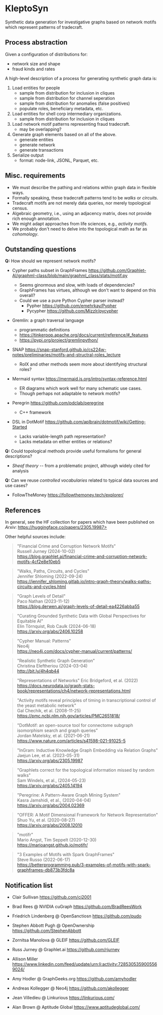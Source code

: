 # KleptoSyn

Synthetic data generation for investigative graphs based on network
motifs which represent patterns of tradecraft.


## Process abstraction

Given a configuration of distributions for:
  - network size and shape
  - fraud kinds and rates

A high-level description of a process for generating synthetic graph
data is:

  1. Load entities for people
     - sample from distribution for inclusion in cliques
     - sample from distribution for channel seperation
     - sample from distribution for anomalies (false positives)
     - populate roles, beneficiary metadata, etc.
  2. Load entities for shell corp intermediary organizations.
     - sample from distribution for inclusion in cliques
  3. Load network motif patterns representing fraud tradecraft.
     - may be overlapping?
  4. Generate graph elements based on all of the above.
     - generate entities
     - generate network
     - generate transactions
  5. Serialize output
     - format: node-link, JSONL, Parquet, etc.


## Misc. requirements

  * We must describe the pathing and relations within graph data in flexible ways.
  * Formally speaking, these tradecraft patterns tend to be _walks_ or _circuits_.
  * Tradecraft motifs are not merely data queries, nor merely topological census.
  * Algebraic geometry, i.e., using an adjacency matrix, does not provide rich enough annotation.
  * We might adapt approaches from life sciences, e.g., _activity motifs_.
  * We probably don't need to delve into the topological math as far as _cohomology_.


## Outstanding questions

**Q:** How should we represent network motifs?

  - Cypher paths subset in GraphFrames <https://github.com/Graphlet-AI/graphml-class/blob/main/graphml_class/stats/motif.py>
    + Seems ginormous and slow, with loads of dependencies?
    + GraphFrames has virtues, although we don't want to depend on this overall?
    + Could we use a pure Python Cypher parser instead?
      - Pypher <https://github.com/emehrkay/Pypher>
      - Pycypher <https://github.com/Mizzlr/pycypher>

  - Gremlin: a graph traversal language
    + programmatic definitions
    + <https://tinkerpop.apache.org/docs/current/reference/#_features>
    + <https://pypi.org/project/gremlinpython/>

  - SNAP <https://snap-stanford.github.io/cs224w-notes/preliminaries/motifs-and-structral-roles_lecture>
    + RoIX and other methods seem more about identifying structural roles?

  - Mermaid syntax <https://mermaid.js.org/intro/syntax-reference.html>
    + ER diagrams which work well for many schematic use cases.
    + Though perhaps not adaptable to network motifs?

  - Peregrin <https://github.com/pdclab/peregrine>
    + C++ framework

  - DSL in DotMotif <https://github.com/aplbrain/dotmotif/wiki/Getting-Started>
    + Lacks variable-length path representation?
    + Lacks metadata on either entities or relations?


**Q:** Could topological methods provide useful formalisms for general descriptions?

  - _Sheaf theory_ -- from a problematic project, although widely cited for analysis


**Q:** Can we reuse _controlled vocabularies_ related to typical data sources and use cases?

  - FollowTheMoney <https://followthemoney.tech/explorer/>


## References

In general, see the HF collection for papers which have been published on _Arxiv_:
https://huggingface.co/papers/2305.19987>

Other helpful sources include:

> "Financial Crime and Corruption Network Motifs"  
Russell Jurney (2024-10-02)  
<https://blog.graphlet.ai/financial-crime-and-corruption-network-motifs-4cf2e8e10eb5>

> "Walks, Paths, Circuits, and Cycles"  
Jennifer Shloming (2022-09-24)  
<https://jennifer_shloming.gitlab.io/intro-graph-theory/walks-paths-circuits-and-cycles.html>

> "Graph Levels of Detail"  
Paco Nathan (2023-11-12)  
<https://blog.derwen.ai/graph-levels-of-detail-ea4226abba55>

> "Curating Grounded Synthetic Data with Global Perspectives for Equitable AI"  
Elin Törnquist, Rob Caulk (2024-06-18)  
<https://arxiv.org/abs/2406.10258>

> "Cypher Manual: Patterns"  
Neo4j  
<https://neo4j.com/docs/cypher-manual/current/patterns/>

> "Realistic Synthetic Graph Generation"  
Christina Eleftheriou (2024-03-04)  
<http://bit.ly/4h4qb44>

> "Representations of Networks"
Eric Bridgeford, et al. (2022)  
<https://docs.neurodata.io/graph-stats-book/representations/ch4/network-representations.html>

> "Activity motifs reveal principles of timing in transcriptional control of the yeast metabolic network"  
Gal Chechik, et al.  (2008-11-25)  
<https://pmc.ncbi.nlm.nih.gov/articles/PMC2651818/>

> "DotMotif: an open-source tool for connectome subgraph isomorphism search and graph queries"  
Jordan Matelsky, et al. (2021-06-21)  
<https://www.nature.com/articles/s41598-021-91025-5>

> "InGram: Inductive Knowledge Graph Embedding via Relation Graphs"  
Jaejun Lee, et al. (2023-05-31)  
<https://arxiv.org/abs/2305.19987>

> "Graphlets correct for the topological information missed by random walks"  
Sam Windels, et al., (2024-05-23)  
<https://arxiv.org/abs/2405.14194>

> "Peregrine: A Pattern-Aware Graph Mining System"  
Kasra Jamshidi, et al., (2020-04-04)  
<https://arxiv.org/abs/2004.02369>

> "OFFER: A Motif Dimensional Framework for Network Representation"  
Shuo Yu, et al. (2020-08-27)  
<https://arxiv.org/abs/2008.12010>

> "motifr"  
Mario Angst, Tim Seppelt (2020-12-30)  
<https://marioangst.github.io/motifr/>

> "3 Examples of Motifs with Spark GraphFrames"  
Steve Russo (2022-06-17)  
<https://betterprogramming.pub/3-examples-of-motifs-with-spark-graphframes-db873b3fdc8a>


## Notification list

  * Clair Sullivan
<https://github.com/cj2001>

  * Brad Rees @ NVIDIA cuGraph
<https://github.com/BradReesWork>

  * Friedrich Lindenberg @ OpenSanctiosn
<https://github.com/pudo>

  * Stephen Abbott Pugh @ OpenOwnership
<https://github.com/StephenAbbott>

  * Zornitsa Manolova @ GLEIF
<https://github.com/GLEIF>

  * Russ Jurney @ Graphlet.ai
<https://github.com/rjurney>

  * Allison Miller
<https://www.linkedin.com/feed/update/urn:li:activity:7285305359005569024/>

  * Amy Hodler @ GraphGeeks.org
<https://github.com/amyhodler>

  * Andreas Kollegger @ Neo4j
<https://github.com/akollegger>

  * Jean Villedieu @ Linkurious
<https://linkurious.com/>

  * Alan Brown @ Aptitude Global
<https://www.aptitudeglobal.com/>
